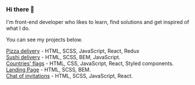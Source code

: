 ### Hi there 👋

I'm front-end developer who likes to learn, find solutions and get inspired of what I do. 

You can see my projects below.

[Pizza delivery](https://yuliiatsova.github.io/pizza-project-react) - HTML, SCSS, JavaScript, React, Redux <br>
[Sushi delivery](https://yuliiatsova.github.io/RollsFamily-project/) - HTML, SCSS, BEM, JavaScript. <br>
[Countries' flags](https://yuliiatsova.github.io/React-project-countries/) - HTML, CSS, JavaScript, React, Styled components.  <br>
[Landing Page](https://yuliiatsova.github.io/Landing-page-1/) - HTML, SCSS, BEM. <br>
[Chat of invitations](https://yuliiatsova.github.io/Chat-small-project-react/) - HTML, SCSS, JavaScript, React. <br>
